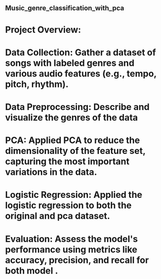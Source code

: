 ## Music_genre_classification_with_pca

# Project Overview:

# Data Collection: Gather a dataset of songs with labeled genres and various audio features (e.g., tempo, pitch, rhythm).

# Data Preprocessing: Describe and visualize the genres of the data

# PCA: Applied PCA to reduce the dimensionality of the feature set, capturing the most important variations in the data.

# Logistic Regression: Applied the logistic regression to both the original and pca dataset. 

# Evaluation: Assess the model's performance using metrics like accuracy, precision, and recall for both model .
